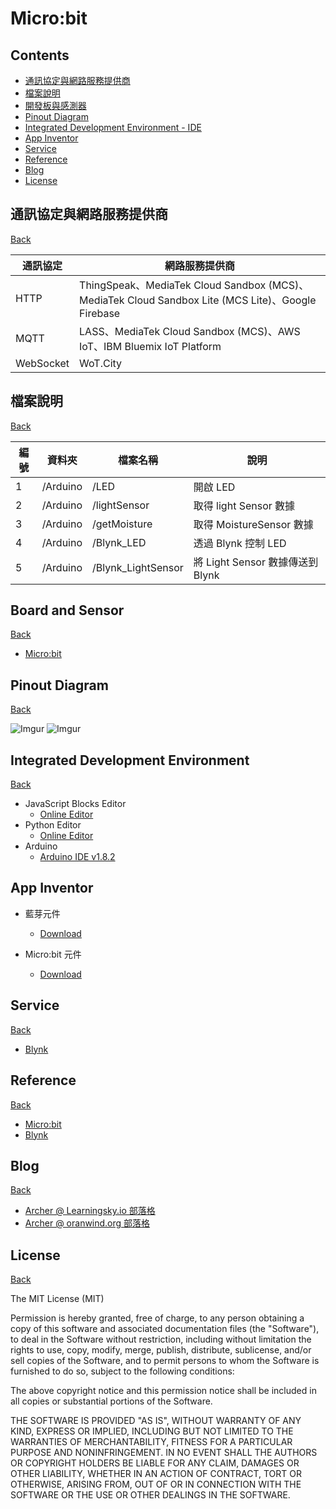 # Micro:bit

## Contents

- [通訊協定與網路服務提供商](#通訊協定與網路服務提供商)
- [檔案說明](#檔案說明)
- [開發板與感測器](#board-and-sensor)
- [Pinout Diagram](#pinout-diagram)
- [Integrated Development Environment - IDE](#integrated-development-environment)
- [App Inventor](#app-inventor)
- [Service](#service)
- [Reference](#reference)
- [Blog](#blog)
- [License](#license)

## 通訊協定與網路服務提供商                 
[Back](#contents)

| 通訊協定 | 網路服務提供商 |
|---|---|
| HTTP | ThingSpeak、MediaTek Cloud Sandbox (MCS)、MediaTek Cloud Sandbox Lite (MCS Lite)、Google Firebase |
| MQTT | LASS、MediaTek Cloud Sandbox (MCS)、AWS IoT、IBM Bluemix IoT Platform |
| WebSocket | WoT.City |

## 檔案說明
[Back](#contents)

| 編號 | 資料夾 |  檔案名稱 | 說明  |
|---|---|---|---|
|1| /Arduino  | /LED | 開啟 LED  |
|2| /Arduino  | /lightSensor | 取得 light Sensor 數據 |
|3| /Arduino  | /getMoisture  | 取得 MoistureSensor 數據 |
|4| /Arduino  | /Blynk_LED | 透過 Blynk 控制 LED |
|5| /Arduino  | /Blynk_LightSensor |  將 Light Sensor 數據傳送到 Blynk  |

## Board and Sensor
[Back](#contents)

* [Micro:bit](http://microbit.org/)

## Pinout Diagram
[Back](#contents)

![Imgur](http://i.imgur.com/YT8kXJ0.jpg)
![Imgur](http://i.imgur.com/tMi6rZj.jpg)

## Integrated Development Environment
[Back](#contents)
 
 * JavaScript Blocks Editor
   *  [Online Editor](https://makecode.microbit.org/#)
 * Python Editor
   *  [Online Editor](http://python.microbit.org/)  
 * Arduino
   *  [Arduino IDE v1.8.2](https://www.arduino.cc/en/Main/Software)

## App Inventor

 * 藍芽元件
   *  [Download](http://iot.appinventor.mit.edu/assets/edu.mit.appinventor.ble.aix)
   
 * Micro:bit 元件
   *  [Download](http://iot.appinventor.mit.edu/assets/com.bbc.microbit.profile.aix)
   
## Service
[Back](#contents)

* [Blynk](http://www.blynk.cc/)

## Reference
[Back](#contents)

* [Micro:bit](http://microbit.org/)
* [Blynk](http://www.blynk.cc/)

## Blog
[Back](#contents)

* [Archer @ Learningsky.io 部落格](https://learningsky.io/author/archer/)
* [Archer @ oranwind.org 部落格](https://oranwind.org/author/archer/)

## License
[Back](#contents)

The MIT License (MIT)

Permission is hereby granted, free of charge, to any person obtaining a copy of this software and associated documentation files (the "Software"), to deal in the Software without restriction, including without limitation the rights to use, copy, modify, merge, publish, distribute, sublicense, and/or sell copies of the Software, and to permit persons to whom the Software is furnished to do so, subject to the following conditions:

The above copyright notice and this permission notice shall be included in all copies or substantial portions of the Software.

THE SOFTWARE IS PROVIDED "AS IS", WITHOUT WARRANTY OF ANY KIND, EXPRESS OR IMPLIED, INCLUDING BUT NOT LIMITED TO THE WARRANTIES OF MERCHANTABILITY, FITNESS FOR A PARTICULAR PURPOSE AND NONINFRINGEMENT. IN NO EVENT SHALL THE AUTHORS OR COPYRIGHT HOLDERS BE LIABLE FOR ANY CLAIM, DAMAGES OR OTHER LIABILITY, WHETHER IN AN ACTION OF CONTRACT, TORT OR OTHERWISE, ARISING FROM, OUT OF OR IN CONNECTION WITH THE SOFTWARE OR THE USE OR OTHER DEALINGS IN THE SOFTWARE.

